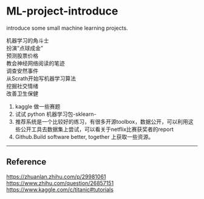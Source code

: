 # ML-project-introduce
introduce some small machine learning projects.

机器学习的角斗士  
扮演“点球成金”  
预测股票价格  
教会神经网络阅读的笔迹  
调查安然事件  
从Scrath开始写机器学习算法  
挖掘社交情绪  
改善卫生保健  
1. kaggle 做一些赛题  
2. 试试 python 机器学习包-sklearn-  
3. 推荐系统是一个比较好的练习，有很多开源toolbox，数据公开，可以利用这些公开工具去数据集上尝试，可以看关于netflix比赛获奖者的report  
4. Github.Build software better, together 上获取一些资源。
***  
Reference  
---  
https://zhuanlan.zhihu.com/p/29981061  
https://www.zhihu.com/question/26857151
https://www.kaggle.com/c/titanic#tutorials
